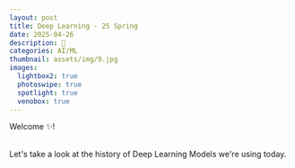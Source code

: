 ```yaml
---
layout: post
title: Deep Learning - 25 Spring
date: 2025-04-26
description: 🍋
categories: AI/ML
thumbnail: assets/img/9.jpg
images:
  lightbox2: true
  photoswipe: true
  spotlight: true
  venobox: true
---
```


Welcome ✨!<br><br>

Let's take a look at the history of Deep Learning Models we're using today.



